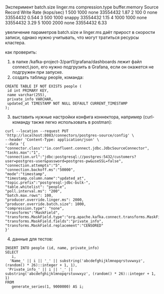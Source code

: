 Эксперимент	batch.size	linger.ms	compression.type	buffer.memory	Source Record Write Rate (kops/sec)
1	500	1000	none	33554432	1.87
2   100	0	    none	33554432	0.544
3	500	1000	snappy	33554432	1.15
4	1000 1000	none	33554432	3.29
5	1000 2000	none	33554432	6.33

увеличение параметров batch.size и linger.ms даёт прирост в скорости записи, однако нужно учитывать, что могут тратиться ресурсы кластера.

как проверить:
1. в папке /kafka-project-3/part1/grafana/dashboards лежит файл connect.json, его нужно подгрузить в Grafana, если он окажется не подгружен при запуске.
2. создать таблицу people, команда:
```
CREATE TABLE IF NOT EXISTS people (
 id int PRIMARY KEY,
 name varchar(255),
 private_info VARCHAR,  
 updated_at TIMESTAMP NOT NULL DEFAULT CURRENT_TIMESTAMP
);
```
3. выставить нужные настройки конфига коннектора, например (curl-команду также легко использовать в postman):
```
curl --location --request PUT 'http://localhost:8083/connectors/postgres-source/config' \
--header 'Content-Type: application/json' \
--data '{
"connector.class":"io.confluent.connect.jdbc.JdbcSourceConnector",
"tasks.max":"1",
"connection.url":"jdbc:postgresql://postgres:5432/customers?user=postgres-user&password=postgres-pw&useSSL=false",
"connection.attempts":"5",
"connection.backoff.ms":"50000",
"mode":"timestamp",
"timestamp.column.name":"updated_at",
"topic.prefix":"postgresql-jdbc-bulk-",
"table.whitelist": "people",
"poll.interval.ms": "200",
"batch.max.rows": 100,
"producer.override.linger.ms": 2000,
"producer.override.batch.size": 1000,
"compression.type": "none",
"transforms":"MaskField",
"transforms.MaskField.type":"org.apache.kafka.connect.transforms.MaskField$Value",
"transforms.MaskField.fields":"private_info",
"transforms.MaskField.replacement":"CENSORED"
}'
```
4. данные для тестов:
```
INSERT INTO people (id, name, private_info)
SELECT
   i,
  'Name_' || i || '_' || substring('abcdefghijklmnopqrstuvwxyz', (random() * 26)::integer + 1, 1),
 'Private_info_' || i || '_' || substring('abcdefghijklmnopqrstuvwxyz', (random() * 26)::integer + 1, 1)
FROM
   generate_series(1, 9000000) AS i;
```

